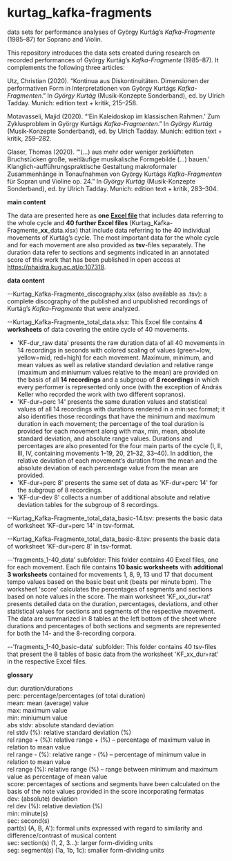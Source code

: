 # kurtag_kafka-fragments
data sets for performance analyses of György Kurtág’s *Kafka-Fragmente* (1985–87) for Soprano and Violin.

This repository introduces the data sets created during research on recorded performances of György Kurtág’s *Kafka-Fragmente* (1985–87). It complements the following three articles:

Utz, Christian (2020). “Kontinua aus Diskontinuitäten. Dimensionen der performativen Form in Interpretationen von György Kurtágs *Kafka-Fragmenten*.” In *György Kurtág* (Musik-Konzepte Sonderband), ed. by Ulrich Tadday. Munich: edition text + kritik, 215–258. 

Motavasseli, Majid (2020). “‘Ein Kaleidoskop im klassischen Rahmen.’ Zum Zyklusproblem in György Kurtágs *Kafka-Fragmenten*.” In *György Kurtág* (Musik-Konzepte Sonderband), ed. by Ulrich Tadday. Munich: edition text + kritik, 259–282. 

Glaser, Thomas (2020). “‘(…) aus mehr oder weniger zerklüfteten Bruchstücken große, weitläufige musikalische Formgebilde (…) bauen.’ Klanglich-aufführungspraktische Gestaltung makroformaler Zusammenhänge in Tonaufnahmen von György Kurtágs *Kafka-Fragmenten* für Sopran und Violine op. 24.” In *György Kurtág* (Musik-Konzepte Sonderband), ed. by Ulrich Tadday. Munich: edition text + kritik, 283–304. 

**main content**

The data are presented here as **one [Excel file](Kurtag_Kafka-Fragmente_total_data.xlsx)** that includes data referring to the whole cycle and **40 further Excel files** (Kurtag_Kafka-Fragmente_**xx**_data.xlsx) that include data referring to the 40 individual movements of Kurtág’s cycle. The most important data for the whole cycle and for each movement are also provided as **tsv**-files separately. The duration data refer to sections and segments indicated in an annotated score of this work that has been published in open access at https://phaidra.kug.ac.at/o:107318.

**data content**

--Kurtag_Kafka-Fragmente_discography.xlsx (also available as .tsv): a complete discography of the published and unpublished recordings of Kurtág’s *Kafka-Fragmente* that were analyzed.

--Kurtag_Kafka-Fragmente_total_data.xlsx: This Excel file contains **4 worksheets** of data covering the entire cycle of 40 movements. 
* 'KF-dur_raw data' presents the raw duration data of all 40 movements in 14 recordings in seconds with colored scaling of values (green=low, yellow=mid, red=high) for each movement. Maximum, minimum, and mean values as well as relative standard deviation and relative range (maximum and miniumum values relative to the mean) are provided on the basis of all **14 recordings** and a subgroup of **8 recordings** in which every performer is represented only once (with the exception of András Keller who recorded the work with two different sopranos).
* 'KF-dur+perc 14' presents the same duration values and statistical values of all 14 recordings with durations rendered in a min:sec format; it also identifies those recordings that have the minimum and maximum duration in each movement; the percentage of the toal duration is provided for each movement along with max, min, mean, absolute standard deviation, and absolute range values. Durations and percentages are also presented for the four main parts of the cycle (I, II, III, IV, containing movements 1–19, 20, 21–32, 33–40). In addition, the relative deviation of each movement’s duration from the mean and the absolute deviation of each percentage value from the mean are provided.
* 'KF-dur+perc 8' presents the same set of data as 'KF-dur+perc 14' for the subgroup of 8 recordings.
* 'KF-dur-dev 8' collects a number of additional absolute and relative deviation tables for the subgroup of 8 recordings.

--Kurtag_Kafka-Fragmente_total_data_basic-14.tsv: presents the basic data of worksheet 'KF-dur+perc 14' in tsv-format.

--Kurtag_Kafka-Fragmente_total_data_basic-8.tsv: presents the basic data of worksheet 'KF-dur+perc 8' in tsv-format.

--'fragments_1-40_data' subfolder: This folder contains 40 Excel files, one for each movement. Each file contains **10 basic worksheets** with **additional 3 worksheets** contained for movements 1, 8, 9, 13 und 17 that document tempo values based on the basic beat unit (beats per minute bpm). The worksheet 'score' calculates the percentages of segments and sections based on note values in the score. The main worksheet 'KF_xx_dur+rat' presents detailed data on the duration, percentages, deviations, and other statistical values for sections and segments of the respective movement. The data are summarized in 8 tables at the left bottom of the sheet where durations and percentages of both sections and segments are represented for both the 14- and the 8-recording corpora.

--'fragments_1-40_basic-data' subfolder: This folder contains 40 tsv-files that present the 8 tables of basic data from the worksheet 'KF_xx_dur+rat' in the respective Excel files.

**glossary**

dur: duration/durations<br>
perc: percentage/percentages (of total duration)<br> 
mean: mean (average) value<br>
max: maximum value<br>
min: miniumum value<br>
abs stdv: absolute standard deviation<br>
rel stdv (%): relative standard deviation (%)<br>
rel range + (%): relative range + (%) – percentage of maximum value in relation to mean value<br>
rel range - (%): relative range - (%) – percentage of minimum value in relation to mean value<br>
rel range (%): relative range (%) – range between minimum and maximum value as percentage of mean value<br>
score: percentages of sections and segments have been calculated on the basis of the note values provided in the score incorporating fermatas<br>
dev: (absolute) deviation<br>
rel dev (%): relative deviation (%)<br>
min: minute(s)<br>
sec: second(s)<br>
part(s) (A, B, A'): formal units expressed with regard to similarity and difference/contrast of musical content<br>
sec: section(s) (1, 2, 3…): larger form-dividing units<br>
seg: segment(s) (1a, 1b, 1c): smaller form-dividing units<br>

